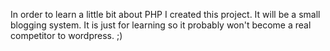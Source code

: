 In order to learn a little bit about PHP I created this project. It will be a small blogging system. It is just for learning so it probably won't become a real competitor to wordpress. ;)
